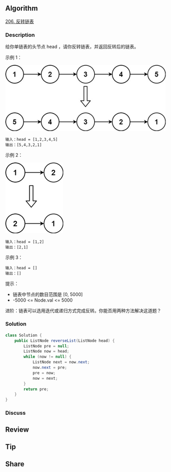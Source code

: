 ## Algorithm

[206. 反转链表](https://leetcode.cn/problems/reverse-linked-list/description/?envType=study-plan-v2&envId=top-100-liked)

### Description

给你单链表的头节点 head ，请你反转链表，并返回反转后的链表。

示例 1：

![](assets/20250402-66760cf7.png)

```
输入：head = [1,2,3,4,5]
输出：[5,4,3,2,1]
```

示例 2：

![](assets/20250402-d96abdb6.png)

```
输入：head = [1,2]
输出：[2,1]
```

示例 3：

```
输入：head = []
输出：[]
```

提示：

- 链表中节点的数目范围是 [0, 5000]
- -5000 <= Node.val <= 5000


进阶：链表可以选用迭代或递归方式完成反转。你能否用两种方法解决这道题？

### Solution

```java
class Solution {
    public ListNode reverseList(ListNode head) {
        ListNode pre = null;
        ListNode now = head;
        while (now != null) {
            ListNode next = now.next;
            now.next = pre;
            pre = now;
            now = next;
        }
        return pre;
    }
}
```

### Discuss

## Review


## Tip


## Share
